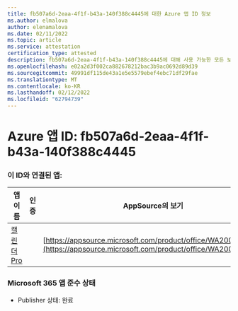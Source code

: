 ```yaml
---
title: fb507a6d-2eaa-4f1f-b43a-140f388c4445에 대한 Azure 앱 ID 정보
ms.author: elmalova
author: elenamalova
ms.date: 02/11/2022
ms.topic: article
ms.service: attestation
certification_type: attested
description: fb507a6d-2eaa-4f1f-b43a-140f388c4445에 대해 사용 가능한 모든 보안 및 규정 준수 정보입니다.
ms.openlocfilehash: e02a2d3f002ca882678212bac3b9ac0692d89d39
ms.sourcegitcommit: 49991df115de43a1e5e5579ebef4ebc71df29fae
ms.translationtype: MT
ms.contentlocale: ko-KR
ms.lasthandoff: 02/12/2022
ms.locfileid: "62794739"
---
```

# <a name="azure-app-id-fb507a6d-2eaa-4f1f-b43a-140f388c4445"></a>Azure 앱 ID: fb507a6d-2eaa-4f1f-b43a-140f388c4445


### <a name="apps-associated-with-this-id"></a>이 ID와 연결된 앱:
| **앱 이름** | **인증** | **AppSource의 보기** |
|--------------|---------------|-----------------------|
| [캘린더 Pro](https://docs.microsoft.com/microsoft-365-app-certification/forward/WA200002152) |  | [https://appsource.microsoft.com/product/office/WA200002152](https://appsource.microsoft.com/product/office/WA200002152) |

### <a name="microsoft-365-app-compliance-status"></a>Microsoft 365 앱 준수 상태
- Publisher 상태: 완료
